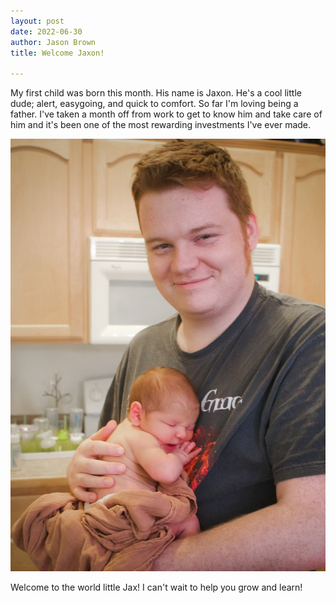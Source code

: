 ```yaml
---
layout: post
date: 2022-06-30
author: Jason Brown
title: Welcome Jaxon!

---
```

My first child was born this month. His name is Jaxon. He's a cool little dude; alert, easygoing, and quick to comfort. So far I'm loving being a father. I've taken a month off from work to get to know him and take care of him and it's been one of the most rewarding investments I've ever made. 

![Welcome Jaxon!](/assets/images/2022-06-30-Welcome-Jaxon.jpg)

Welcome to the world little Jax! I can't wait to help you grow and learn!
